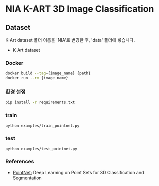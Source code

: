# NIA K-ART 3D Image Classification

## Dataset

K-Art dataset 폴더 이름을 'NIA'로 변경한 후, 'data' 폴더에 넣습니다.
- K-Art dataset


### Docker


```bash
docker build --tag={image_name} {path}
docker run --rm {image_name}
```

### 환경 설정

```bash
pip install -r requirements.txt
```

### train

```bash
python examples/train_pointnet.py
```

### test

```bash
python examples/test_pointnet.py
```

### References
- [PointNet:](https://arxiv.org/abs/1612.00593) Deep Learning on Point Sets for 3D Classification and Segmentation
